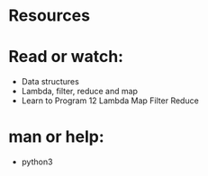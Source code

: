 # Resources

# Read or watch:

* Data structures
* Lambda, filter, reduce and map
* Learn to Program 12 Lambda Map Filter Reduce

# man or help:

* python3
